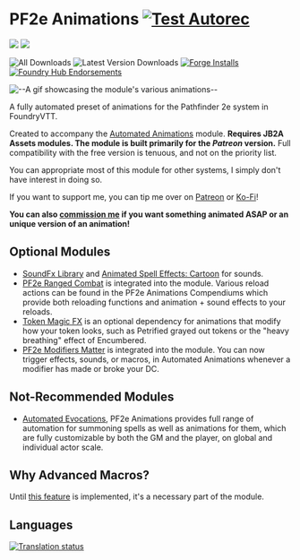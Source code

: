 # PF2e Animations [![Test Autorec](https://github.com/MrVauxs/pf2e-jb2a-macros/actions/workflows/test.yml/badge.svg)](https://github.com/MrVauxs/pf2e-jb2a-macros/actions/workflows/test.yml)
![](https://img.shields.io/endpoint?url=https%3A%2F%2Ffoundryshields.com%2Fversion%3Fstyle%3Dflat%26url%3Dhttps%3A%2F%2Fraw.githubusercontent.com%2FMrVauxs%2Fpf2e-jb2a-macros%2Fmain%2Fmodule.json)
![](https://img.shields.io/endpoint?url=https%3A%2F%2Ffoundryshields.com%2Fsystem%3FnameType%3Dfull%26showVersion%3D1%26style%3Dflat%26url%3Dhttps%3A%2F%2Fraw.githubusercontent.com%2FMrVauxs%2Fpf2e-jb2a-macros%2Fmain%2Fmodule.json)

![All Downloads](https://img.shields.io/github/downloads/MrVauxs/pf2e-jb2a-macros/total?color=purple&label=All%20Downloads)
![Latest Version Downloads](https://img.shields.io/github/downloads/MrVauxs/pf2e-jb2a-macros/latest/total?color=purple&label=Latest%20Version%20Downloads&sort=semver)
[![Forge Installs](https://img.shields.io/badge/dynamic/json?label=Forge%20Installs&query=package.installs&suffix=%25&url=https%3A%2F%2Fforge-vtt.com%2Fapi%2Fbazaar%2Fpackage%2Fpf2e-jb2a-macros&colorB=4aa94a)](https://forge-vtt.com/bazaar#package=pf2e-jb2a-macros)
[![Foundry Hub Endorsements](https://img.shields.io/endpoint?logoColor=white&url=https%3A%2F%2Fwww.foundryvtt-hub.com%2Fwp-json%2Fhubapi%2Fv1%2Fpackage%2Fpf2e-jb2a-macros%2Fshield%2Fendorsements)](https://www.foundryvtt-hub.com/package/pf2e-jb2a-macros/)

![--A gif showcasing the module's various animations--](https://github.com/MrVauxs/pf2e-jb2a-macros/raw/main/preview.gif)

A fully automated preset of animations for the Pathfinder 2e system in FoundryVTT.

Created to accompany the [Automated Animations](https://github.com/otigon/automated-jb2a-animations) module.
**Requires JB2A Assets modules. The module is built primarily for the _Patreon_ version.** Full compatibility with the free version is tenuous, and not on the priority list.

You can appropriate most of this module for other systems, I simply don't have interest in doing so.

If you want to support me, you can tip me over on [Patreon](https://www.patreon.com/mrvauxs) or [Ko-Fi](https://ko-fi.com/mrvauxs)! 

**You can also [commission me](https://ko-fi.com/mrvauxs/commissions) if you want something animated ASAP or an unique version of an animation!**

## Optional Modules
- [SoundFx Library](https://github.com/CDeenen/SoundFxLibrary) and [Animated Spell Effects: Cartoon](https://github.com/jackkerouac/animated-spell-effects-cartoon) for sounds.
- [PF2e Ranged Combat](https://github.com/JDCalvert/FVTT-PF2e-Ranged-Combat) is integrated into the module. Various reload actions can be found in the PF2e Animations Compendiums which provide both reloading functions and animation + sound effects to your reloads.
- [Token Magic FX](https://github.com/Feu-Secret/Tokenmagic) is an optional dependency for animations that modify how your token looks, such as Petrified grayed out tokens or the "heavy breathing" effect of Encumbered.
- [PF2e Modifiers Matter](https://github.com/shemetz/pf2e-modifiers-matter) is integrated into the module. You can now trigger effects, sounds, or macros, in Automated Animations whenever a modifier has made or broke your DC. 

## Not-Recommended Modules
- [Automated Evocations](https://github.com/theripper93/automated-evocations), PF2e Animations provides full range of automation for summoning spells as well as animations for them, which are fully customizable by both the GM and the player, on global and individual actor scale.

## Why Advanced Macros?
Until [this feature](https://github.com/foundryvtt/foundryvtt/issues/7184) is implemented, it's a necessary part of the module.

## Languages
[![Translation status](https://weblate.foundryvtt-hub.com/widgets/pf2e-animation-macros/-/multi-auto.svg)](https://weblate.foundryvtt-hub.com/engage/pf2e-animation-macros/)
